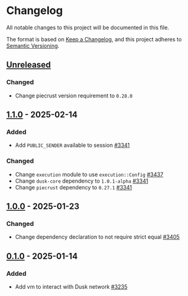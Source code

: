 # Changelog

All notable changes to this project will be documented in this file.

The format is based on [Keep a Changelog](https://keepachangelog.com/en/1.0.0/),
and this project adheres to [Semantic Versioning](https://semver.org/spec/v2.0.0.html).

## [Unreleased]

### Changed

- Change piecrust version requirement to `0.28.0`

## [1.1.0] - 2025-02-14

### Added

- Add `PUBLIC_SENDER` available to session [#3341]

### Changed

- Change `execution` module to use `execution::Config` [#3437]
- Change `dusk-core` dependency to `1.0.1-alpha` [#3341]
- Change `piecrust` dependency to `0.27.1` [#3341]

## [1.0.0] - 2025-01-23

### Changed

- Change dependency declaration to not require strict equal [#3405]

## [0.1.0] - 2025-01-14

### Added

- Add vm to interact with Dusk network [#3235]

<!-- Issues -->
[#3235]: https://github.com/dusk-network/rusk/issues/3235
[#3341]: https://github.com/dusk-network/rusk/issues/3341
[#3405]: https://github.com/dusk-network/rusk/issues/3405
[#3437]: https://github.com/dusk-network/rusk/issues/3437

[Unreleased]: https://github.com/dusk-network/rusk/compare/dusk-vm-1.1.0...HEAD
[1.1.0]: https://github.com/dusk-network/rusk/compare/dusk-vm-1.0.0...dusk-vm-1.1.0
[1.0.0]: https://github.com/dusk-network/rusk/compare/dusk-vm-0.1.0...dusk-vm-1.0.0
[0.1.0]: https://github.com/dusk-network/rusk/tree/dusk-vm-0.1.0

